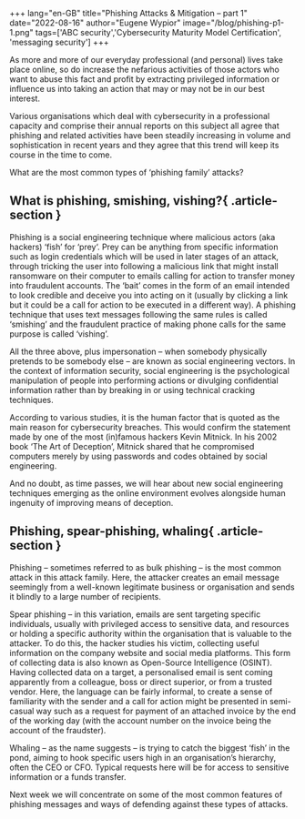 +++
lang="en-GB"
title="Phishing Attacks & Mitigation – part 1"
date="2022-08-16"
author="Eugene Wypior"
image="/blog/phishing-p1-1.png"
tags=['ABC security','Cybersecurity Maturity Model Certification', 'messaging security']
+++

As more and more of our everyday professional (and personal) lives take place online, so do increase the nefarious activities of those actors who want to abuse this fact and profit by extracting privileged information or influence us into taking an action that may or may not be in our best interest.

Various organisations which deal with cybersecurity in a professional capacity and comprise their annual reports on this subject all agree that phishing and related activities have been steadily increasing in volume and sophistication in recent years and they agree that this trend will keep its course in the time to come.

What are the most common types of ‘phishing family’ attacks?

## **What is phishing, smishing, vishing?**{ .article-section }

Phishing is a social engineering technique where malicious actors (aka hackers) ‘fish’ for ‘prey‘. Prey can be anything from specific information such as login credentials which will be used in later stages of an attack, through tricking the user into following a malicious link that might install ransomware on their computer to emails calling for action to transfer money into fraudulent accounts. The ‘bait’ comes in the form of an email intended to look credible and deceive you into acting on it (usually by clicking a link but it could be a call for action to be executed in a different way). A phishing technique that uses text messages following the same rules is called ‘smishing’ and the fraudulent practice of making phone calls for the same purpose is called ‘vishing’.

All the three above, plus impersonation – when somebody physically pretends to be somebody else – are known as social engineering vectors. In the context of information security, social engineering is the psychological manipulation of people into performing actions or divulging confidential information rather than by breaking in or using technical cracking techniques.

According to various studies, it is the human factor that is quoted as the main reason for cybersecurity breaches. This would confirm the statement made by one of the most (in)famous hackers Kevin Mitnick. In his 2002 book ‘The Art of Deception’, Mitnick shared that he compromised computers merely by using passwords and codes obtained by social engineering.

And no doubt, as time passes, we will hear about new social engineering techniques emerging as the online environment evolves alongside human ingenuity of improving means of deception.

## **Phishing, spear-phishing, whaling**{ .article-section }

Phishing – sometimes referred to as bulk phishing – is the most common attack in this attack family. Here, the attacker creates an email message seemingly from a well-known legitimate business or organisation and sends it blindly to a large number of recipients.

Spear phishing – in this variation, emails are sent targeting specific individuals, usually with privileged access to sensitive data, and resources or holding a specific authority within the organisation that is valuable to the attacker. To do this, the hacker studies his victim, collecting useful information on the company website and social media platforms. This form of collecting data is also known as Open-Source Intelligence (OSINT). Having collected data on a target, a personalised email is sent coming apparently from a colleague, boss or direct superior, or from a trusted vendor. Here, the language can be fairly informal, to create a sense of familiarity with the sender and a call for action might be presented in semi-casual way such as a request for payment of an attached invoice by the end of the working day (with the account number on the invoice being the account of the fraudster).

Whaling – as the name suggests – is trying to catch the biggest ‘fish’ in the pond, aiming to hook specific users high in an organisation’s hierarchy, often the CEO or CFO. Typical requests here will be for access to sensitive information or a funds transfer.

Next week we will concentrate on some of the most common features of phishing messages and ways of defending against these types of attacks.
